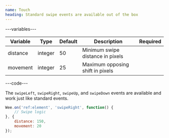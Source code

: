 ```yaml
---
name: Touch
heading: Standard swipe events are available out of the box
---
```


---variables---

| Variable | Type| Default | Description | Required |
| -- | -- | -- | -- | -- |
| distance | integer | 50 | Minimum swipe distance in pixels ||
| movement | integer | 25 | Maximum opposing shift in pixels ||

---code---

The `swipeLeft`, `swipeRight`, `swipeUp`, and `swipeDown` events are available and work just like standard events.

```javascript
Wee.on('ref:element', 'swipeRight', function() {
	// Swipe logic
}, {
	distance: 150,
	movement: 20
});
```